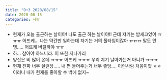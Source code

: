 ```yaml
---
title: "D+3 2020/08/15"
date: 2020-08-15
categories: 사랑
---
```

- 현재가 오늘 출근하는 날이야! 나도 출근 하는 날이야!! 근데 쟈기는 밤새고있어 ㅠㅠㅠ 어뜨케... 나는 약간만 일하는데 자기는 거의 풀타임이잖아 ㅠㅠㅠ 말도 안댕..... 어뜨케 버틸꺼야 ㅠㅠ
- 하... 참아야 하느니라. 이 또한 지나가리
- 양산은 비 많이 온데 ㅠㅠㅠ 어뜨케 ㅠㅠㅠ 우리 쟈기 날아가는거 아니가 ㅠㅠㅠ
- 현재 진짜 너무 설랜당..... 내 편 들어주는거 너무 좋당.... 이런사람 처음이얏 ㅎㅎ 이러니 내가 현재를 좋아할 수 밖에 없지~
